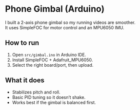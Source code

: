 # Phone Gimbal (Arduino)

I built a 2-axis phone gimbal so my running videos are smoother.  
It uses SimpleFOC for motor control and an MPU6050 IMU.

## How to run
1. Open `src/gimbal.ino` in Arduino IDE.
2. Install SimpleFOC + Adafruit_MPU6050.
3. Select the right board/port, then upload.

## What it does
- Stabilizes pitch and roll.
- Basic PID tuning so it doesn’t shake.
- Works best if the gimbal is balanced first.
